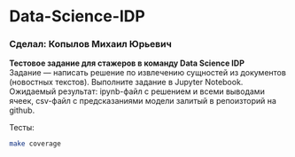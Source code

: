 # Data-Science-IDP
### **Сделал: Копылов Михаил Юрьевич**
**Тестовое задание для стажеров в команду Data Science IDP**\
Задание — написать решение по извлечению сущностей из документов (новостных текстов). Выполните задание в Jupyter Notebook. Ожидаемый результат: ipynb-файл с решением и всеми выводами ячеек, csv-файл с предсказаниями модели залитый в репоизторий на github.

Тесты:
```bash
make coverage
```

